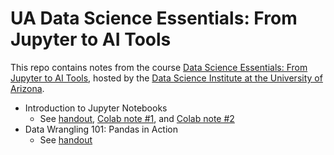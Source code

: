 # UA Data Science Essentials: From Jupyter to AI Tools

This repo contains notes from the course [Data Science Essentials: From Jupyter to AI Tools](https://github.com/ua-datalab/Workshops/wiki), hosted by the [Data Science Institute at the University of Arizona](https://datascience.arizona.edu/).

- Introduction to Jupyter Notebooks
  - See [handout](https://github.com/ua-datalab/Workshops/wiki/Introduction-to-Python-for-Data-Science), [Colab note #1](https://github.com/simonera/ua_python_intro/blob/main/01_intro_to_jupyter_notebooks.ipynb), and [Colab note #2](https://github.com/simonera/ua_python_intro/blob/main/01_1_Intro_to_Python.ipynb)
- Data Wrangling 101: Pandas in Action
  - See [handout](https://github.com/ua-datalab/Workshops/wiki/Data-Wrangling-101:-Pandas-in-Action)
